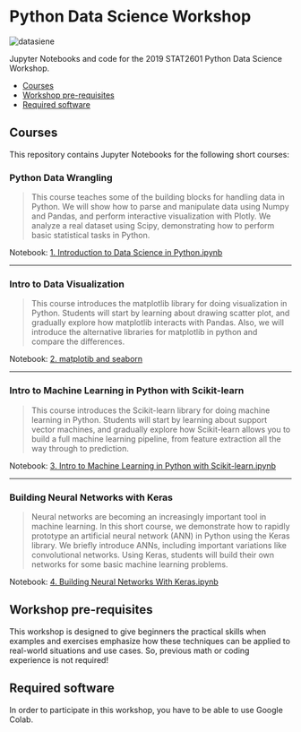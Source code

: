 # Python Data Science Workshop
![datasiene](https://intellipaat.com/blog/wp-content/uploads/2016/11/What-is-Data-Science.docx.jpg)

Jupyter Notebooks and code for the 2019 STAT2601 Python Data Science Workshop.

* [Courses](#courses)
* [Workshop pre-requisites](#prereqs)
* [Required software](#required-software)


## Courses <a id="courses"></a>

This repository contains Jupyter Notebooks for the following short courses:

### Python Data Wrangling
> This course teaches some of the building blocks for handling data in Python. We will show how to parse and manipulate data using Numpy and Pandas, and perform interactive visualization with Plotly. We analyze a real dataset using Scipy, demonstrating how to perform basic statistical tasks in Python.

Notebook: [1. Introduction to Data Science in Python.ipynb]()

-----------------------------------------------------

### Intro to Data Visualization 
> This course introduces the matplotlib library for doing visualization in Python. Students will start by learning about drawing scatter plot, and gradually explore how matplotlib interacts with Pandas. Also, we will introduce the alternative libraries for matplotlib in python and compare the differences. 

Notebook: [2. matplotib and seaborn]()


-----------------------------------------------------

### Intro to Machine Learning in Python with Scikit-learn
> This course introduces the Scikit-learn library for doing machine learning in Python. Students will start by learning about support vector machines, and gradually explore how Scikit-learn allows you to build a full machine learning pipeline, from feature extraction all the way through to prediction.

Notebook: [3. Intro to Machine Learning in Python with Scikit-learn.ipynb]()

-----------------------------------------------------
### Building Neural Networks with Keras
> Neural networks are becoming an increasingly important tool in machine learning. In this short course, we demonstrate how to rapidly prototype an artificial neural network (ANN) in Python using the Keras library. We briefly introduce ANNs, including important variations like convolutional networks. Using Keras, students will build their own networks for some basic machine learning problems.

Notebook: [4. Building Neural Networks With Keras.ipynb]()

## Workshop pre-requisites <a id="prereqs"></a>

This workshop is designed to give beginners the practical skills when examples and exercises emphasize how these techniques can be applied to real-world situations and use cases. So, previous math or coding experience is not required! 

## Required software <a id="required-software"></a>
In order to participate in this workshop, you have to be able to use Google Colab. 


